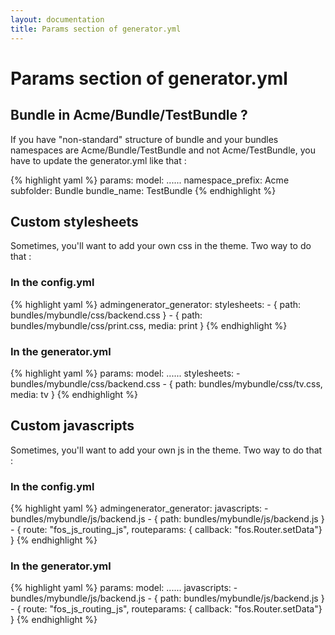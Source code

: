 ```yaml
---
layout: documentation
title: Params section of generator.yml
---
```


# Params section of generator.yml

## Bundle in Acme/Bundle/TestBundle ?

If you have "non-standard" structure of bundle and your bundles namespaces are Acme/Bundle/TestBundle and not Acme/TestBundle, 
you have to update the generator.yml like that :

{% highlight yaml %}
params:
  model: ......
  namespace_prefix: Acme
  subfolder: Bundle
  bundle_name: TestBundle
{% endhighlight %}

## Custom stylesheets

Sometimes, you'll want to add your own css in the theme. Two way to do that :

### In the config.yml

{% highlight yaml %}
admingenerator_generator:
    stylesheets:
      - { path: bundles/mybundle/css/backend.css }
      - { path: bundles/mybundle/css/print.css, media: print }
{% endhighlight %}

### In the generator.yml

{% highlight yaml %}
params:
  model: ......
  stylesheets:
    - bundles/mybundle/css/backend.css
    - { path: bundles/mybundle/css/tv.css, media: tv }
{% endhighlight %}

## Custom javascripts

Sometimes, you'll want to add your own js in the theme. Two way to do that :

### In the config.yml

{% highlight yaml %}
admingenerator_generator:
    javascripts:
      - bundles/mybundle/js/backend.js
      - { path: bundles/mybundle/js/backend.js }
      - { route: "fos_js_routing_js", routeparams: { callback: "fos.Router.setData"} }
{% endhighlight %}

### In the generator.yml

{% highlight yaml %}
params:
  model: ......
  javascripts:
    - bundles/mybundle/js/backend.js
    - { path: bundles/mybundle/js/backend.js }
    - { route: "fos_js_routing_js", routeparams: { callback: "fos.Router.setData"} }
{% endhighlight %}
